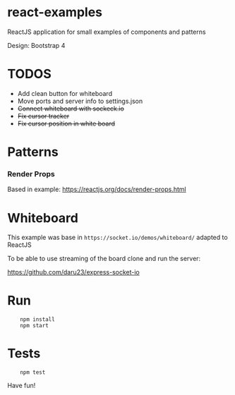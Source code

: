# react-examples

ReactJS application for small examples of components and patterns

Design: Bootstrap 4

# TODOS
* Add clean button for whiteboard
* Move ports and server info to settings.json
* ~~Connect whiteboard with sockeck.io~~
* ~~Fix cursor tracker~~
* ~~Fix cursor position in white board~~ 

# Patterns
### Render Props
Based in example: https://reactjs.org/docs/render-props.html

# Whiteboard
This example was base in `https://socket.io/demos/whiteboard/` adapted to ReactJS

To be able to use streaming of the board clone and run the server:

https://github.com/daru23/express-socket-io

# Run
```
    npm install
    npm start
```

# Tests
```
    npm test
```
Have fun!


